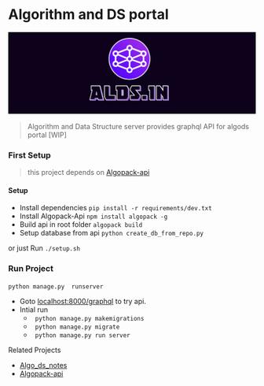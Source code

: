 # Algorithm and DS portal 
![](artwork/rect_banner.png)

>Algorithm and Data Structure server provides graphql API for algods portal [WIP] 

### First Setup
> this project depends on [Algopack-api](https://github.com/Aniket965/AlgoPack-api) 
 
####  Setup
 - Install dependencies ``` pip install -r requirements/dev.txt ```
 - Install Algopack-Api ``` npm install algopack -g ```
 - Build api in root folder ``` algopack build ```
 - Setup database from api ``` python create_db_from_repo.py ```

or just Run ```./setup.sh ```

### Run Project
``` python manage.py  runserver ```
- Goto [localhost:8000/graphql](http://127.0.0.1:8000/graphql) to try api.
- Intial run
    - ``` python manage.py makemigrations```
    - ``` python manage.py migrate```
    - ``` python manage.py run server```

Related Projects
- [Algo_ds_notes](https://github.com/jainaman224/Algo_Ds_Notes)
- [Algopack-api](https://github.com/Aniket965/AlgoPack-api)